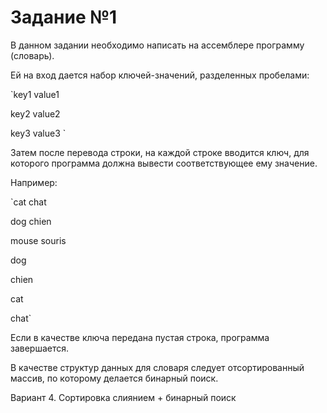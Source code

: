 Задание №1
=========
В данном задании необходимо написать на ассемблере программу (словарь).

Ей на вход дается набор ключей-значений, разделенных пробелами:

`key1 value1

 key2 value2

 key3 value3 `

Затем после перевода строки, на каждой строке вводится ключ, для которого программа должна вывести соответствующее ему значение.

Например:

`cat chat

 dog chien

 mouse souris



 dog

 chien

 cat

 chat`

Если в качестве ключа передана пустая строка, программа завершается.

В качестве структур данных для словаря следует отсортированный массив, по которому делается бинарный поиск.

Вариант 4.
Сортировка слиянием + бинарный поиск

